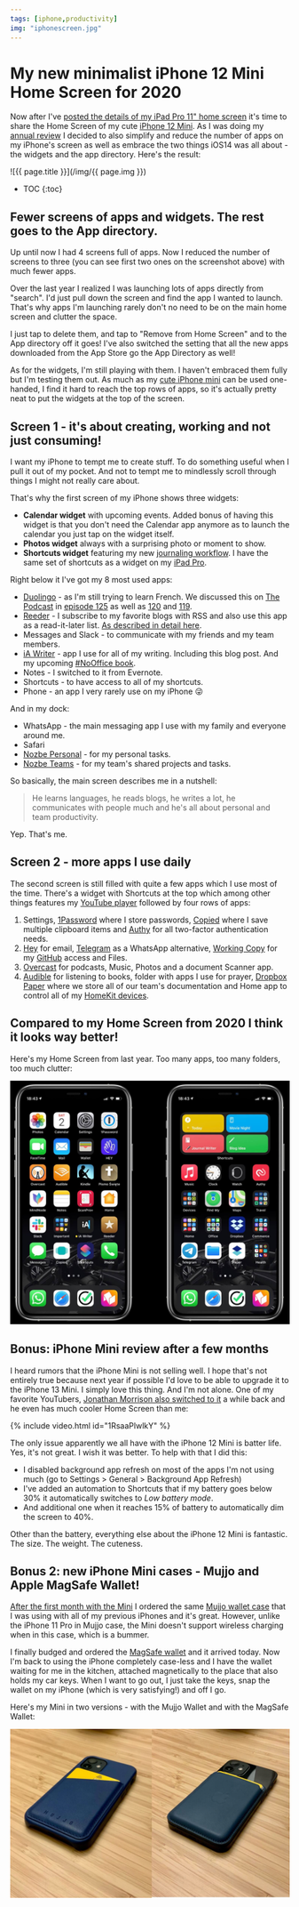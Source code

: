 ```yaml
---
tags: [iphone,productivity]
img: "iphonescreen.jpg"
---
```


# My new minimalist iPhone 12 Mini Home Screen for 2020

Now after I've [posted the details of my iPad Pro 11" home screen](/ipadscreen) it's time to share the Home Screen of my cute [iPhone 12 Mini](/mini). As I was doing my [annual review](/annual) I decided to also simplify and reduce the number of apps on my iPhone's screen as well as embrace the two things iOS14 was all about - the widgets and the app directory. Here's the result:

<!--More-->

![{{ page.title }}](/img/{{ page.img }})

* TOC
{:toc}

## Fewer screens of apps and widgets. The rest goes to the App directory.

Up until now I had 4 screens full of apps. Now I reduced the number of screens to three (you can see first two ones on the screenshot above) with much fewer apps.

Over the last year I realized I was launching lots of apps directly from "search". I'd just pull down the screen and find the app I wanted to launch. That's why apps I'm launching rarely don't no need to be on the main home screen and clutter the space.

I just tap to delete them, and tap to "Remove from Home Screen" and to the App directory off it goes! I've also switched the setting that all the new apps downloaded from the App Store go the App Directory as well!

As for the widgets, I'm still playing with them. I haven't embraced them fully but I'm testing them out. As much as my [cute iPhone mini](/mini) can be used one-handed, I find it hard to reach the top rows of apps, so it's actually pretty neat to put the widgets at the top of the screen.

## Screen 1 - it's about creating, working and not just consuming!

I want my iPhone to tempt me to create stuff. To do something useful when I pull it out of my pocket. And not to tempt me to mindlessly scroll through things I might not really care about.

That's why the first screen of my iPhone shows three widgets:

- **Calendar widget** with upcoming events. Added bonus of having this widget is that you don't need the Calendar app anymore as to launch the calendar you just tap on the widget itself.
- **Photos widget** always with a surprising photo or moment to show.
- **Shortcuts widget** featuring my new [journaling workflow](/journal20). I have the same set of shortcuts as a widget on my [iPad Pro](/ipadscreen).

Right below it I've got my 8 most used apps:

- [Duolingo](https://www.duolingo.com) - as I'm still trying to learn French. We discussed this on [The Podcast](/podcast) in [episode 125](/podcast-125) as well as [120](/podcast-120) and [119](/podcast-119).
- [Reeder](https://www.reederapp.com) - I subscribe to my favorite blogs with RSS and also use this app as a read-it-later list. [As described in detail here](https://michael.team/ipadscreen/#browse---apps-for-browsing-stuff-on-my-ipad).
- Messages and Slack - to communicate with my friends and my team members.
- [iA Writer](https://ia.net/writer) - app I use for all of my writing. Including this blog post. And my upcoming [#NoOffice book](https://NoOffice.org/).
- Notes - I switched to it from Evernote.
- Shortcuts - to have access to all of my shortcuts.
- Phone - an app I very rarely use on my iPhone 😜

And in my dock:

- WhatsApp - the main messaging app I use with my family and everyone around me.
- Safari
- [Nozbe Personal][np] - for my personal tasks.
- [Nozbe Teams][n] - for my team's shared projects and tasks.

So basically, the main screen describes me in a nutshell:

> He learns languages, he reads blogs, he writes a lot, he communicates with people much and he's all about personal and team productivity.

Yep. That's me.

## Screen 2 - more apps I use daily

The second screen is still filled with quite a few apps which I use most of the time. There's a widget with Shortcuts at the top which among other things features my [YouTube player](/yt/) followed by four rows of apps:

1. Settings, [1Password](https://1password.com) where I store passwords, [Copied](https://copiedapp.com) where I save multiple clipboard items and [Authy](https://authy.com) for all two-factor authentication needs.
2. [Hey](https://hey.com) for email, [Telegram](https://telegram.org) as a WhatsApp alternative, [Working Copy](https://workingcopyapp.com) for my [GitHub](/github) access and Files.
3. [Overcast](https://overcast.fm) for podcasts, Music, Photos and a document Scanner app.
4. [Audible](https://sliwinski.com/reading-audiobooks-and-absorbing-content/) for listening to books, folder with apps I use for prayer, [Dropbox Paper](https://www.dropbox.com/paper) where we store all of our team's documentation and Home app to control all of my [HomeKit devices](/podcast-159/).

## Compared to my Home Screen from 2020 I think it looks way better!

Here's my Home Screen from last year. Too many apps, too many folders, too much clutter:

![{{ page.title }} 2](/img/iphonescreen-2.jpg)

## Bonus: iPhone Mini review after a few months

I heard rumors that the iPhone Mini is not selling well. I hope that's not entirely true because next year if possible I'd love to be able to upgrade it to the iPhone 13 Mini. I simply love this thing. And I'm not alone. One of my favorite YouTubers, [Jonathan Morrison also switched to it](https://www.youtube.com/watch?v=u1hA3OXVrKw) a while back and he even has much cooler Home Screen than me:

{% include video.html id="1RsaaPlwlkY" %}

The only issue apparently we all have with the iPhone 12 Mini is batter life. Yes, it's not great. I wish it was better. To help with that I did this:

- I disabled background app refresh on most of the apps I'm not using much (go to Settings > General > Background App Refresh)
- I've added an automation to Shortcuts that if my battery goes below 30% it automatically switches to *Low battery mode*.
- And additional one when it reaches 15% of battery to automatically dim the screen to 40%.

Other than the battery, everything else about the iPhone 12 Mini is fantastic. The size. The weight. The cuteness.

## Bonus 2: new iPhone Mini cases - Mujjo and Apple MagSafe Wallet!

[After the first month with the Mini](/mini) I ordered the same [Mujjo wallet case](https://www.mujjo.com/full-leather-wallet-case-for-iphone-12-mini-monaco-blue/) that I was using with all of my previous iPhones and it's great. However, unlike the iPhone 11 Pro in Mujjo case, the Mini doesn't support wireless charging when in this case, which is a bummer.

I finally budged and ordered the [MagSafe wallet](https://www.apple.com/shop/product/MHLR3ZM/A/iphone-leather-wallet-with-magsafe-black) and it arrived today. Now I'm back to using the iPhone completely case-less and I have the wallet waiting for me in the kitchen, attached magnetically to the place that also holds my car keys. When I want to go out, I just take the keys, snap the wallet on my iPhone (which is very satisfying!) and off I go.

Here's my Mini in two versions - with the Mujjo Wallet and with the MagSafe Wallet:

![{{ page.title }} 3](/img/iphonescreen-3.jpg)

[n]: https://nozbe.com/?a=mike
[np]: https://nozbe.com/personal/?a=mike